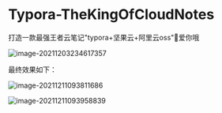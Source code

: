 # Typora-TheKingOfCloudNotes
打造一款最强王者云笔记"typora+坚果云+阿里云oss"💖爱你哦

![image-20211203234617357](https://bucket-hg.oss-cn-shanghai.aliyuncs.com/img/image-20211203234617357.png)

最终效果如下：

![image-20211211093811686](https://bucket-hg.oss-cn-shanghai.aliyuncs.com/img/image-20211211093811686.png)

![image-20211211093958839](https://bucket-hg.oss-cn-shanghai.aliyuncs.com/img/image-20211211093958839.png)

